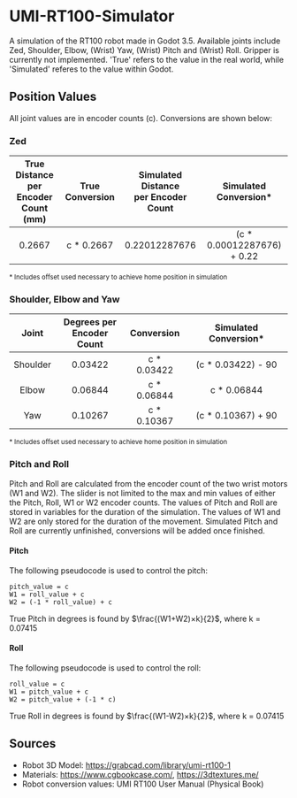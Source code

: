 # UMI-RT100-Simulator
 A simulation of the RT100 robot made in Godot 3.5. Available joints include Zed, Shoulder, Elbow, (Wrist) Yaw, (Wrist) Pitch and (Wrist) Roll. Gripper is currently not implemented. 'True' refers to the value in the real world, while 'Simulated' referes to the value within Godot.

## Position Values
All joint values are in encoder counts (c). Conversions are shown below:

### Zed
| True Distance per <br/> Encoder Count (mm) | True Conversion | Simulated Distance <br/> per Encoder Count | Simulated Conversion*      |
| :----------------------------------------: | :-------------: | :----------------------------------------: | :------------------------: |
| 0.2667                                     | c * 0.2667      | 0.22012287676                              | (c * 0.00012287676) + 0.22 |

<sup>* Includes offset used necessary to achieve home position in simulation</sup>

### Shoulder, Elbow and Yaw
| Joint    | Degrees per <br/> Encoder Count | Conversion  | Simulated Conversion* |
| :------: | :-----------------------------: | :---------: | :-------------------: |
| Shoulder | 0.03422                         | c * 0.03422 | (c * 0.03422) - 90    |
| Elbow    | 0.06844                         | c * 0.06844 | c * 0.06844           |
| Yaw      | 0.10267                         | c * 0.10367 | (c * 0.10367) + 90    |

<sup>* Includes offset used necessary to achieve home position in simulation</sup>

### Pitch and Roll
Pitch and Roll are calculated from the encoder count of the two wrist motors (W1 and W2). The slider is not limited to the max and min values of either the Pitch, Roll, W1 or W2 encoder counts. The values of Pitch and Roll are stored in variables for the duration of the simulation. The values of W1 and W2 are only stored for the duration of the movement. Simulated Pitch and Roll are currently unfinished, conversions will be added once finished.

#### Pitch
The following pseudocode is used to control the pitch:
```
pitch_value = c
W1 = roll_value + c
W2 = (-1 * roll_value) + c
```
True Pitch in degrees is found by $\frac{(W1+W2)×k}{2}\$, where k = 0.07415

#### Roll
The following pseudocode is used to control the roll:
```
roll_value = c
W1 = pitch_value + c
W2 = pitch_value + (-1 * c)
```
True Roll in degrees is found by $\frac{(W1-W2)×k}{2}\$, where k = 0.07415

## Sources
- Robot 3D Model: https://grabcad.com/library/umi-rt100-1
- Materials: https://www.cgbookcase.com/, https://3dtextures.me/
- Robot conversion values: UMI RT100 User Manual (Physical Book)
